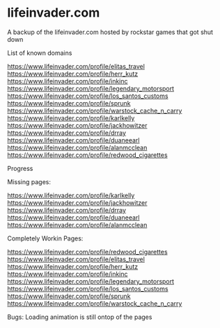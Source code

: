 # lifeinvader.com
A backup of the lifeinvader.com hosted by rockstar games that got shut down

List of known domains

https://www.lifeinvader.com/profile/elitas_travel
https://www.lifeinvader.com/profile/herr_kutz
https://www.lifeinvader.com/profile/inkinc
https://www.lifeinvader.com/profile/legendary_motorsport
https://www.lifeinvader.com/profile/los_santos_customs
https://www.lifeinvader.com/profile/sprunk
https://www.lifeinvader.com/profile/warstock_cache_n_carry
https://www.lifeinvader.com/profile/karlkelly 
https://www.lifeinvader.com/profile/jackhowitzer
https://www.lifeinvader.com/profile/drray
https://www.lifeinvader.com/profile/duaneearl
https://www.lifeinvader.com/profile/alanmcclean
https://www.lifeinvader.com/profile/redwood_cigarettes

Progress

Missing pages:

https://www.lifeinvader.com/profile/karlkelly 
https://www.lifeinvader.com/profile/jackhowitzer
https://www.lifeinvader.com/profile/drray
https://www.lifeinvader.com/profile/duaneearl
https://www.lifeinvader.com/profile/alanmcclean

Completely Workin Pages:

https://www.lifeinvader.com/profile/redwood_cigarettes
https://www.lifeinvader.com/profile/elitas_travel
https://www.lifeinvader.com/profile/herr_kutz
https://www.lifeinvader.com/profile/inkinc
https://www.lifeinvader.com/profile/legendary_motorsport
https://www.lifeinvader.com/profile/los_santos_customs
https://www.lifeinvader.com/profile/sprunk
https://www.lifeinvader.com/profile/warstock_cache_n_carry

Bugs:
Loading animation is still ontop of the pages
